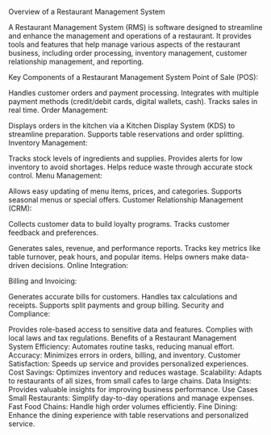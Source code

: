 Overview of a Restaurant Management System

A Restaurant Management System (RMS) is software designed to streamline and enhance the management and operations of a restaurant. It provides tools and features that help manage various aspects of the restaurant business, including order processing, inventory management, customer relationship management, and reporting.

Key Components of a Restaurant Management System
Point of Sale (POS):

Handles customer orders and payment processing.
Integrates with multiple payment methods (credit/debit cards, digital wallets, cash).
Tracks sales in real time.
Order Management:


Displays orders in the kitchen via a Kitchen Display System (KDS) to streamline preparation.
Supports table reservations and order splitting.
Inventory Management:

Tracks stock levels of ingredients and supplies.
Provides alerts for low inventory to avoid shortages.
Helps reduce waste through accurate stock control.
Menu Management:

Allows easy updating of menu items, prices, and categories.
Supports seasonal menus or special offers.
Customer Relationship Management (CRM):

Collects customer data to build loyalty programs.
Tracks customer feedback and preferences.

Generates sales, revenue, and performance reports.
Tracks key metrics like table turnover, peak hours, and popular items.
Helps owners make data-driven decisions.
Online Integration:


Billing and Invoicing:

Generates accurate bills for customers.
Handles tax calculations and receipts.
Supports split payments and group billing.
Security and Compliance:


Provides role-based access to sensitive data and features.
Complies with local laws and tax regulations.
Benefits of a Restaurant Management System
Efficiency: Automates routine tasks, reducing manual effort.
Accuracy: Minimizes errors in orders, billing, and inventory.
Customer Satisfaction: Speeds up service and provides personalized experiences.
Cost Savings: Optimizes inventory and reduces wastage.
Scalability: Adapts to restaurants of all sizes, from small cafes to large chains.
Data Insights: Provides valuable insights for improving business performance.
Use Cases
Small Restaurants: Simplify day-to-day operations and manage expenses.
Fast Food Chains: Handle high order volumes efficiently.
Fine Dining: Enhance the dining experience with table reservations and personalized service.
